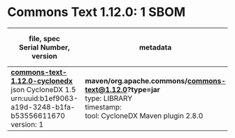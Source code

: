 Commons Text 1.12.0: 1 SBOM
=======

| file, spec<br>Serial Number, version| metadata | components<br>by type<br>- libs purl types |
| ----------------------------------- | -------- | ------------------------------------------ |
| **[commons-text-1.12.0-cyclonedx](maven/org.apache.commons/commons-text/1.12.0/commons-text-1.12.0-cyclonedx.json)**<br>json CycloneDX 1.5<br>urn:uuid:b1ef9063-a19d-3248-b1fa-b53556611670<br>version: 1 | **maven/org.apache.commons/commons-text@1.12.0?type=jar**<br>type: LIBRARY<br>timestamp: <br>tool: CycloneDX Maven plugin 2.8.0 | 1<br>`library`: 1 <br>- `maven`: 1  |
